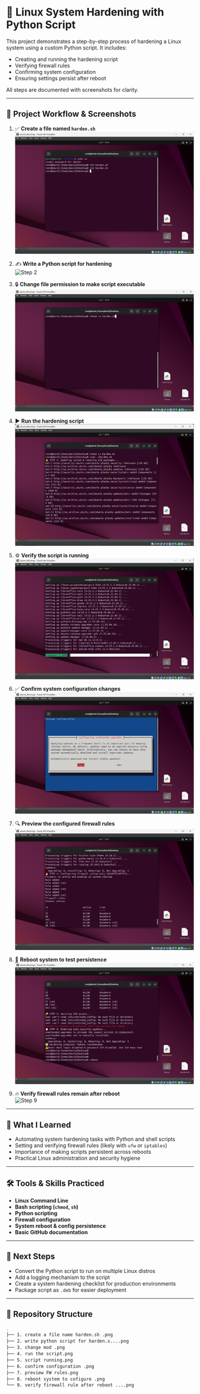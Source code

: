 # 🔐 Linux System Hardening with Python Script

This project demonstrates a step-by-step process of hardening a Linux system using a custom Python script. It includes:
- Creating and running the hardening script
- Verifying firewall rules
- Confirming system configuration
- Ensuring settings persist after reboot

All steps are documented with screenshots for clarity.

---

## 📸 Project Workflow & Screenshots

1. ✅ **Create a file named `harden.sh`**  
   ![Step 1](./1.%20create%20a%20file%20name%20harden.sh%20.png)

2. ✍️ **Write a Python script for hardening**  
   ![Step 2](./2.%20write%20python%20script%20for%20harden.s....png)

3. 🔒 **Change file permission to make script executable**  
   ![Step 3](./3.%20change%20mod%20.png)

4. ▶️ **Run the hardening script**  
   ![Step 4](./4.%20run%20the%20script.png)

5. ⚙️ **Verify the script is running**  
   ![Step 5](./5.%20script%20running.png)

6. ✅ **Confirm system configuration changes**  
   ![Step 6](./6.%20confirm%20configuration%20.png)

7. 🔍 **Preview the configured firewall rules**  
   ![Step 7](./7.%20preview%20FW%20rules.png)

8. 🔁 **Reboot system to test persistence**  
   ![Step 8](./8.%20reboot%20system%20to%20cofigure%20.png)

9. 🔥 **Verify firewall rules remain after reboot**  
   ![Step 9](./9.%20verify%20firewall%20rule%20after%20reboot%20....png)

---

## 🧠 What I Learned

- Automating system hardening tasks with Python and shell scripts
- Setting and verifying firewall rules (likely with `ufw` or `iptables`)
- Importance of making scripts persistent across reboots
- Practical Linux administration and security hygiene

---

## 🛠 Tools & Skills Practiced

- **Linux Command Line**
- **Bash scripting (`chmod`, `sh`)**
- **Python scripting**
- **Firewall configuration**
- **System reboot & config persistence**
- **Basic GitHub documentation**

---

## 📌 Next Steps

- Convert the Python script to run on multiple Linux distros
- Add a logging mechanism to the script
- Create a system hardening checklist for production environments
- Package script as `.deb` for easier deployment

---

## 📂 Repository Structure

```bash
.
├── 1. create a file name harden.sh .png
├── 2. write python script for harden.s....png
├── 3. change mod .png
├── 4. run the script.png
├── 5. script running.png
├── 6. confirm configuration .png
├── 7. preview FW rules.png
├── 8. reboot system to cofigure .png
└── 9. verify firewall rule after reboot ....png

